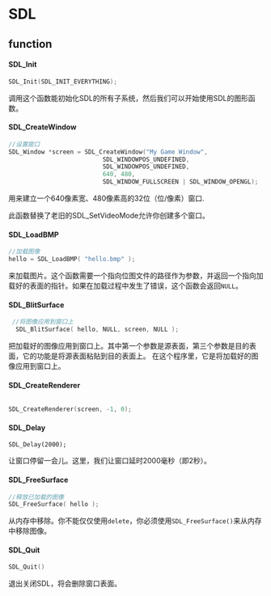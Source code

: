 #  SDL

## function

#### SDL_Init

```c++
SDL_Init(SDL_INIT_EVERYTHING);
```

调用这个函数能初始化SDL的所有子系统，然后我们可以开始使用SDL的图形函数。

#### SDL_CreateWindow

```c++
//设置窗口
SDL_Window *screen = SDL_CreateWindow("My Game Window",
                          SDL_WINDOWPOS_UNDEFINED,
                          SDL_WINDOWPOS_UNDEFINED,
                          640, 480,
                          SDL_WINDOW_FULLSCREEN | SDL_WINDOW_OPENGL);
```

用来建立一个640像素宽、480像素高的32位（位/像素）窗口.

此函数替换了老旧的SDL_SetVideoMode允许你创建多个窗口。

#### SDL_LoadBMP

```c++
//加载图像
hello = SDL_LoadBMP( "hello.bmp" );
```



来加载图片。这个函数需要一个指向位图文件的路径作为参数，并返回一个指向加载好的表面的指针。如果在加载过程中发生了错误，这个函数会返回`NULL`。

####  SDL_BlitSurface

```c++
 //将图像应用到窗口上
  SDL_BlitSurface( hello, NULL, screen, NULL );
```

把加载好的图像应用到窗口上。其中第一个参数是源表面，第三个参数是目的表面，它的功能是将源表面粘贴到目的表面上。 在这个程序里，它是将加载好的图像应用到窗口上。

#### SDL_CreateRenderer

```c++

SDL_CreateRenderer(screen, -1, 0);
```



#### SDL_Delay

```
SDL_Delay(2000);
```

让窗口停留一会儿。这里，我们让窗口延时2000毫秒（即2秒）。

#### SDL_FreeSurface

```c++
//释放已加载的图像
SDL_FreeSurface( hello );
```

从内存中移除。你不能仅仅使用`delete`，你必须使用`SDL_FreeSurface()`来从内存中移除图像。

#### SDL_Quit

```c++
SDL_Quit()
```

退出关闭SDL，将会删除窗口表面。